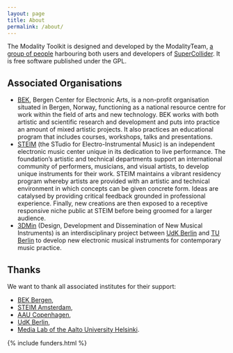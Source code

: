 ```yaml
---
layout: page
title: About
permalink: /about/
---
```


The Modality Toolkit is designed and developed by the ModalityTeam, [a group of people](/team) harbouring both users and developers of <a target="_blank" href="https://supercollider.github.io/">SuperCollider</a>. It is free software published under the GPL.

## Associated Organisations

+ <a target="_blank" href="http://www.bek.no/">BEK</a>, Bergen Center for Electronic Arts, is a non-profit organisation situated in Bergen, Norway, functioning as a national resource centre for work within the field of arts and new technology.
BEK works with both artistic and scientific research and development and puts into practice an amount of mixed artistic projects. It also practices an educational program that includes courses, workshops, talks and presentations.
+ <a  target="_blank" href="http://steim.org/">STEIM</a> (the STudio for Electro-Instrumental Music) is an independent electronic music center unique in its dedication to live performance. The foundation’s artistic and technical departments support an international community of performers, musicians, and visual artists, to develop unique instruments for their work. STEIM maintains a vibrant residency program whereby artists are provided with an artistic and technical environment in which concepts can be given concrete form. Ideas are catalysed by providing critical feedback grounded in professional experience. Finally, new creations are then exposed to a receptive responsive niche public at STEIM before being groomed for a larger audience.
+ <a target="_blank" href="http://3dmin.org">3DMin</a> (Design, Development and Dissemination of New Musical Instruments) is an interdisciplinary project between <a href="http://www.udk-berlin.de/">UdK Berlin</a> and <a href="http://www.tu-berlin.de/">TU Berlin</a> to develop new electronic musical instruments for contemporary music practice.

## Thanks

We want to thank all associated institutes for their support: 

+ <a target="_blank" href="http://bek.no/">BEK Bergen</a>, 
+ <a target="_blank" href="http://www.steim.org/">STEIM Amsterdam</a>, 
+ <a target="_blank" href="http://aau.dk/">AAU Copenhagen</a>, 
+ <a target="_blank" href="http://www.udk-berlin.de">UdK Berlin</a>,
+ <a target="_blank" href="http://mlab.taik.fi/">Media Lab of the Aalto University Helsinki</a>.

{% include funders.html %}